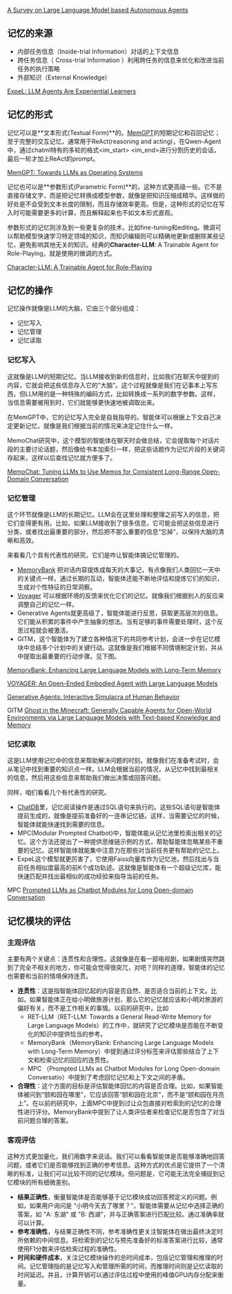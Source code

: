 [A Survey on Large Language Model based Autonomous Agents](https://arxiv.org/pdf/2308.11432)

## 记忆的来源

- 内部任务信息（Inside-trial Information）对话的上下文信息
- 跨任务信息（ Cross-trial Information ）利用跨任务的信息来优化和改进当前任务的执行策略
- 外部知识（External Knowledge）

[ExpeL: LLM Agents Are Experiential Learners](https://arxiv.org/pdf/2308.10144)

## 记忆的**形式**

记忆可以是**文本形式(Textual Form)**的。[MemGPT](https://memgpt.ai/)的短期记忆和召回记忆；至于完整的交互记忆，通常用于ReAct(reasoning and acting)，在Qwen-Agent中，通过chatml特有的多轮的格式<im_start> <im_end>进行分割历史的会话，最后一轮才加上ReAct的prompt。

[MemGPT: Towards LLMs as Operating Systems](https://arxiv.org/pdf/2310.08560)

记忆也可以是**参数形式(Parametric Form)**的，这种方式更高级一些。它不是直接存储文字，而是把记忆转换成模型参数，就像是把知识压缩成精华。这样做的好处是不会受到文本长度的限制，而且存储效率更高。但是，这种形式的记忆在写入时可能需要更多的计算，而且解释起来也不如文本形式直观。

参数形式的记忆则涉及到一些更复杂的技术，比如fine-tuning和editing。微调可以帮助模型快速学习特定领域的知识，而知识编辑则可以精确地更新或删除某些记忆，避免影响其他无关的知识。经典的**Character-LLM**: A Trainable Agent for Role-Playing，就是使用的微调的方式。

[Character-LLM: A Trainable Agent for Role-Playing](https://arxiv.org/pdf/2310.10158)

## 记忆的操作

记忆操作就像是LLM的大脑，它由三个部分组成：

- 记忆写入
- 记忆管理
- 记忆读取

### **记忆写入**

这就像是LLM的短期记忆。当LLM接收到新的信息时，比如我们在聊天中提到的内容，它就会把这些信息存入它的“大脑”。这个过程就像是我们在记事本上写东西，但LLM用的是一种特殊的编码方式，比如转换成一系列的数字参数。这样，当信息需要被用到时，它们就能够更快速地被调取出来。

在MemGPT中，它的记忆写入完全是自我指导的。智能体可以根据上下文自己决定更新记忆，就像是我们根据当前的情况来决定记住什么一样。

MemoChat研究中，这个模型的智能体在聊天时会做总结，它会提取每个对话片段的主要讨论话题，然后像给书本加索引一样，把这些话题作为记忆片段的关键词存起来，这样以后查找记忆就方便多了。

[MemoChat: Tuning LLMs to Use Memos for Consistent Long-Range Open-Domain Conversation](https://arxiv.org/pdf/2308.08239)

### **记忆管理**

这个环节就像是LLM的长期记忆。LLM会在这里处理和整理之前写入的信息，把它们变得更有用。比如，如果LLM接收到了很多信息，它可能会把这些信息进行分类，或者找出最重要的部分，然后把不那么重要的信息“忘掉”，以保持大脑的清晰和高效。

来看看几个具有代表性的研究，它们是咋让智能体搞记忆管理的。

- [MemoryBank](https://github.com/zhongwanjun/MemoryBank-SiliconFriend/blob/main/README_cn.md) 把对话内容提炼成每天的大事记，有点像我们人类回忆一天中的关键点一样。通过长期的互动，智能体还能不断地评估和提炼它们的知识，生成对个性特征的日常洞察。
- [Voyager](https://github.com/MineDojo/Voyager) 可以根据环境的反馈来优化它们的记忆。就像我们根据别人的反应来调整自己的记忆一样。
- Generative Agents就更高级了，智能体能进行反思，获取更高层次的信息。它们能从积累的事件中产生抽象的想法。当有足够的事件需要处理时，这个反思过程就会被激活。
- GITM，这个智能体为了建立各种情况下的共同参考计划，会进一步在记忆模块中总结多个计划中的关键行动。这就像是我们根据不同情境制定计划，并从中提取出最重要的行动步骤。见下图。

[MemoryBank: Enhancing Large Language Models with Long-Term Memory](https://arxiv.org/pdf/2305.10250)

[VOYAGER: An Open-Ended Embodied Agent with Large Language Models](https://arxiv.org/pdf/2305.16291)

[Generative Agents: Interactive Simulacra of Human Behavior](https://arxiv.org/pdf/2304.03442)

GITM [Ghost in the Minecraft: Generally Capable Agents for Open-World Environments via Large Language Models with Text-based Knowledge and Memory](https://arxiv.org/pdf/2305.17144)

### **记忆读取**

这是LLM使用记忆中的信息来帮助解决问题的时刻。就像我们在准备考试时，会从笔记中找到重要的知识点一样。LLM会根据当前的情况，从记忆中找到最相关的信息，然后用这些信息来帮助我们做出决策或回答问题。

同样，咱们看看几个有代表性的研究。

- [ChatDB](https://www.chatdb.ai/)里，记忆阅读操作是通过SQL语句来执行的。这些SQL语句是智能体提前生成的，就像是提前准备好的一连串记忆链。这样，当需要记忆的时候，智能体就能快速找到需要的信息。
- MPC(Modular Prompted Chatbot)中，智能体能从记忆池里检索出相关的记忆。这个方法还提出了一种提供思维链示例的方式，帮助智能体忽略某些不重要的记忆。这样智能体就能集中注意力在那些对当前任务更有帮助的记忆上。
- ExpeL这个模型就更厉害了，它使用Faiss向量库作为记忆池，然后找出与当前任务相似度最高的前K个成功轨迹。这就像是智能体有一个超级记忆库，能快速匹配并找出最相似的成功经验来指导当前的任务。

MPC [Prompted LLMs as Chatbot Modules for Long Open-domain Conversation](https://arxiv.org/pdf/2305.04533)

## 记忆模块的评估

### 主观评估

主要有两个关键点：连贯性和合理性。这就像是在看一部电视剧，如果剧情突然跳到了完全不相关的地方，你可能会觉得很突兀，对吧？同样的道理，智能体的记忆也需要和当前的情境保持连贯。

- **连贯性**：这是指智能体回忆起的内容是否自然、是否适合当前的上下文。比如，如果智能体正在给小明做旅游计划，那么它的记忆就应该和小明对旅游的偏好有关，而不是工作相关的事情。以前的研究中，比如
  - RET-LLM（RET-LLM: Towards a General Read-Write Memory for Large Language Models）的工作中，就研究了记忆模块是否能在不断变化的知识中提供恰当的参考。
  - MemoryBank（MemoryBank: Enhancing Large Language Models with Long-Term Memory）中提到通过评分标签来评估那些结合了上下文和检索记忆的回应的连贯性。
  - MPC （Prompted LLMs as Chatbot Modules for Long Open-domain Conversatio）中提到了考虑回忆记忆和上下文之间的矛盾。
- **合理性**：这个方面的目标是评估智能体回忆的内容是否合理。比如，如果智能体被问到“颐和园在哪里”，它应该回答“颐和园在北京”，而不是“颐和园在月亮上”。在以前的研究中，上面MPC中提到过让众包直接对检索到的记忆的合理性进行评分。MemoryBank中提到了让人类评估者来检查记忆是否包含了对当前问题合理的答案。

### 客观评估

这种方式更加量化，我们用数字来说话。我们可以看看智能体是否能够准确地回答问题，或者它们是否能够找到正确的参考信息。这种方式的优点是它提供了一个清晰的标准，让我们可以比较不同的记忆模块。但问题是，它可能无法完全捕捉到记忆模块的所有细微差别。

- **结果正确性**，衡量智能体是否能够基于记忆模块成功回答预定义的问题。例如，如果用户询问是 “小明今天去了哪里？”，智能体需要从记忆中选择正确的答案，如 "A: 东湖" 或 "B: 西湖"，并与正确答案进行匹配比较。通过准确率就可以计算。
- **参考准确性**，与结果正确性不同，参考准确性更关注智能体在做出最终决定时所依赖的中间信息。将检索到的记忆与预先准备好的标准答案进行比较，通常使用F1分数来评估检索过程的准确性。
- **时间和硬件成本**，关注记忆模块操作的总时间成本，包括记忆管理和推理的时间。记忆管理指的是记忆写入和管理所需的时间，而推理时间则是记忆读取的时间延迟。并且，计算开销可以通过评估过程中使用的峰值GPU内存分配来衡量。